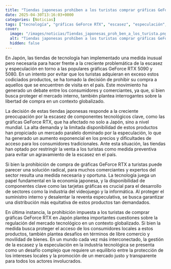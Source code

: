 ```yaml
---
title: "Tiendas japonesas prohíben a los turistas comprar gráficas GeForce RTX 5090 o 5080"
date: 2025-04-30T13:16:03+0000
categories: [Noticias]
tags: ["tecnología", "gráficas GeForce RTX", "escasez", "especulación", "Japón", "mercado interno", "turistas."]
cover:
  image: "/images/noticias/Tiendas_japonesas_proh_ben_a_los_turista.png"
  alt: "Tiendas japonesas prohíben a los turistas comprar gráficas GeForce RTX 5090 o 5080"
  hidden: false
---
```


En Japón, las tiendas de tecnología han implementado una medida inusual pero necesaria para hacer frente a la creciente problemática de la escasez y especulación en torno a las populares gráficas GeForce RTX 5090 y 5080. En un intento por evitar que los turistas adquieran en exceso estos codiciados productos, se ha tomado la decisión de prohibir su compra a aquellos que se encuentren de visita en el país. Este movimiento ha generado un debate entre los consumidores y comerciantes, ya que, si bien busca proteger el mercado interno, también plantea interrogantes sobre la libertad de compra en un contexto globalizado.

La decisión de estas tiendas japonesas responde a la creciente preocupación por la escasez de componentes tecnológicos clave, como las gráficas GeForce RTX, que ha afectado no solo a Japón, sino a nivel mundial. La alta demanda y la limitada disponibilidad de estos productos han propiciado un mercado paralelo dominado por la especulación, lo que ha generado un aumento exponencial en los precios y dificultades de acceso para los consumidores tradicionales. Ante esta situación, las tiendas han optado por restringir la venta a los turistas como medida preventiva para evitar un agravamiento de la escasez en el país.

Si bien la prohibición de compra de gráficas GeForce RTX a turistas puede parecer una solución radical, para muchos comerciantes y expertos del sector resulta una medida necesaria y oportuna. La tecnología juega un papel fundamental en la economía japonesa, y la disponibilidad de componentes clave como las tarjetas gráficas es crucial para el desarrollo de sectores como la industria del videojuego y la informática. Al proteger el suministro interno y desalentar la reventa especulativa, se busca garantizar una distribución más equitativa de estos productos tan demandados.

En última instancia, la prohibición impuesta a los turistas de comprar gráficas GeForce RTX en Japón plantea importantes cuestiones sobre la regulación del mercado tecnológico en un contexto globalizado. Si bien la medida busca proteger el acceso de los consumidores locales a estos productos, también plantea desafíos en términos de libre comercio y movilidad de bienes. En un mundo cada vez más interconectado, la gestión de la escasez y la especulación en la industria tecnológica se presenta como un desafío complejo que requiere un equilibrio entre la protección de los intereses locales y la promoción de un mercado justo y transparente para todos los actores involucrados.
